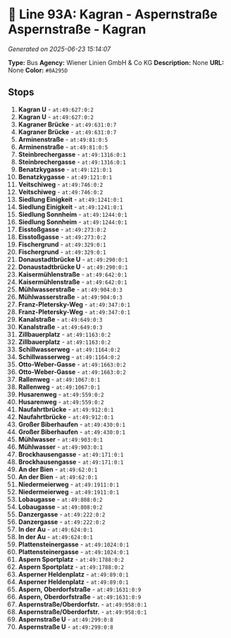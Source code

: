 # 🚌 Line 93A: Kagran - Aspernstraße Aspernstraße - Kagran

*Generated on 2025-06-23 15:14:07*

**Type:** Bus
**Agency:** Wiener Linien GmbH & Co KG
**Description:** None
**URL:** None
**Color:** `#0A295D`

## Stops

1. **Kagran U** - `at:49:627:0:2`
2. **Kagran U** - `at:49:627:0:2`
3. **Kagraner Brücke** - `at:49:631:0:7`
4. **Kagraner Brücke** - `at:49:631:0:7`
5. **Arminenstraße** - `at:49:81:0:5`
6. **Arminenstraße** - `at:49:81:0:5`
7. **Steinbrechergasse** - `at:49:1316:0:1`
8. **Steinbrechergasse** - `at:49:1316:0:1`
9. **Benatzkygasse** - `at:49:121:0:1`
10. **Benatzkygasse** - `at:49:121:0:1`
11. **Veitschiweg** - `at:49:746:0:2`
12. **Veitschiweg** - `at:49:746:0:2`
13. **Siedlung Einigkeit** - `at:49:1241:0:1`
14. **Siedlung Einigkeit** - `at:49:1241:0:1`
15. **Siedlung Sonnheim** - `at:49:1244:0:1`
16. **Siedlung Sonnheim** - `at:49:1244:0:1`
17. **Eisstoßgasse** - `at:49:273:0:2`
18. **Eisstoßgasse** - `at:49:273:0:2`
19. **Fischergrund** - `at:49:329:0:1`
20. **Fischergrund** - `at:49:329:0:1`
21. **Donaustadtbrücke U** - `at:49:290:0:1`
22. **Donaustadtbrücke U** - `at:49:290:0:1`
23. **Kaisermühlenstraße** - `at:49:642:0:1`
24. **Kaisermühlenstraße** - `at:49:642:0:1`
25. **Mühlwasserstraße** - `at:49:904:0:3`
26. **Mühlwasserstraße** - `at:49:904:0:3`
27. **Franz-Pletersky-Weg** - `at:49:347:0:1`
28. **Franz-Pletersky-Weg** - `at:49:347:0:1`
29. **Kanalstraße** - `at:49:649:0:3`
30. **Kanalstraße** - `at:49:649:0:3`
31. **Zillbauerplatz** - `at:49:1163:0:2`
32. **Zillbauerplatz** - `at:49:1163:0:2`
33. **Schillwasserweg** - `at:49:1164:0:2`
34. **Schillwasserweg** - `at:49:1164:0:2`
35. **Otto-Weber-Gasse** - `at:49:1663:0:2`
36. **Otto-Weber-Gasse** - `at:49:1663:0:2`
37. **Rallenweg** - `at:49:1067:0:1`
38. **Rallenweg** - `at:49:1067:0:1`
39. **Husarenweg** - `at:49:559:0:2`
40. **Husarenweg** - `at:49:559:0:2`
41. **Naufahrtbrücke** - `at:49:912:0:1`
42. **Naufahrtbrücke** - `at:49:912:0:1`
43. **Großer Biberhaufen** - `at:49:430:0:1`
44. **Großer Biberhaufen** - `at:49:430:0:1`
45. **Mühlwasser** - `at:49:903:0:1`
46. **Mühlwasser** - `at:49:903:0:1`
47. **Brockhausengasse** - `at:49:171:0:1`
48. **Brockhausengasse** - `at:49:171:0:1`
49. **An der Bien** - `at:49:62:0:1`
50. **An der Bien** - `at:49:62:0:1`
51. **Niedermeierweg** - `at:49:1911:0:1`
52. **Niedermeierweg** - `at:49:1911:0:1`
53. **Lobaugasse** - `at:49:808:0:2`
54. **Lobaugasse** - `at:49:808:0:2`
55. **Danzergasse** - `at:49:222:0:2`
56. **Danzergasse** - `at:49:222:0:2`
57. **In der Au** - `at:49:624:0:1`
58. **In der Au** - `at:49:624:0:1`
59. **Plattensteinergasse** - `at:49:1024:0:1`
60. **Plattensteinergasse** - `at:49:1024:0:1`
61. **Aspern Sportplatz** - `at:49:1788:0:2`
62. **Aspern Sportplatz** - `at:49:1788:0:2`
63. **Asperner Heldenplatz** - `at:49:89:0:1`
64. **Asperner Heldenplatz** - `at:49:89:0:1`
65. **Aspern, Oberdorfstraße** - `at:49:1631:0:9`
66. **Aspern, Oberdorfstraße** - `at:49:1631:0:9`
67. **Aspernstraße/Oberdorfstr.** - `at:49:958:0:1`
68. **Aspernstraße/Oberdorfstr.** - `at:49:958:0:1`
69. **Aspernstraße U** - `at:49:299:0:8`
70. **Aspernstraße U** - `at:49:299:0:8`